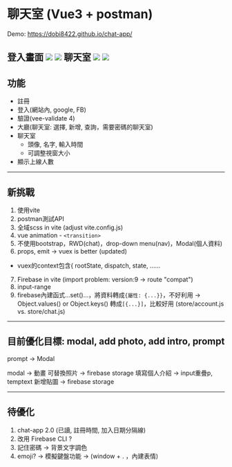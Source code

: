 # 聊天室 (Vue3 + postman)
Demo:
https://dobi8422.github.io/chat-app/

登入畫面
![](https://i.postimg.cc/02LGZHbC/0.png)
![](https://i.postimg.cc/d0F2ckRk/2.png)
聊天室
![](https://i.postimg.cc/rp9SVVgh/3.png)
![](https://i.postimg.cc/FRW3STM3/4.png)
---
## 功能
* 註冊
* 登入(網站內, google, FB)
* 驗證(vee-validate 4)
* 大廳(聊天室: 選擇, 新增, 查詢，需要密碼的聊天室)
* 聊天室
  * 頭像, 名字, 輸入時間
  * 可調整視窗大小
* 顯示上線人數

---
## 新挑戰
1. 使用vite
2. postman測試API
3. 全域scss in vite (adjust vite.config.js)
4. vue animation - `<transition>`
5. 不使用bootstrap，RWD(chat)，drop-down menu(nav)，Modal(個人資料)
6. props, emit -> vuex is better (updated)
  * vuex的context包含{ rootState, dispatch, state, ......
7. Firebase in vite (import problem: version:9 -> route "compat")
8. input-range
9. firebase內建函式...set()...，將資料轉成`{屬性: {...}}`，不好利用 -> Object.values() or Object.keys() 轉成`[{...}]`，比較好用 (store/account.js vs. store/chat.js)

---
## 目前優化目標: modal, add photo, add intro, prompt
prompt -> Modal

modal -> 動畫
可替換照片 -> firebase storage
填寫個人介紹 -> input重疊p, temptext
新增貼圖 -> firebase storage

---
## 待優化
1. chat-app 2.0 (已讀, 註冊時間, 加入日期分隔線)
2. 改用 Firebase CLI ?
3. 記住密碼 -> 背景文字調色
4. emoji? -> 模擬鍵盤功能 -> (window + . ，內建表情)
